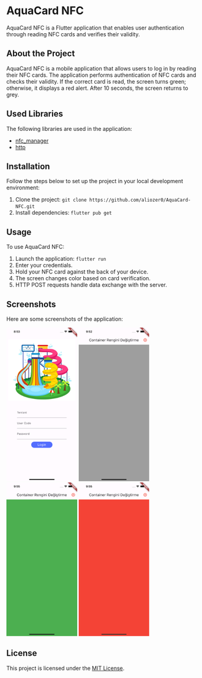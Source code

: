 # AquaCard NFC
AquaCard NFC is a Flutter application that enables user authentication through reading NFC cards and verifies their validity.

## About the Project
AquaCard NFC is a mobile application that allows users to log in by reading their NFC cards.
The application performs authentication of NFC cards and checks their validity. 
If the correct card is read, the screen turns green; otherwise, it displays a red alert. After 10 seconds, the screen returns to grey.

## Used Libraries
The following libraries are used in the application:

- [nfc_manager](https://pub.dev/packages/nfc_manager)
- [http](https://pub.dev/packages/http)

## Installation
Follow the steps below to set up the project in your local development environment:

1. Clone the project: `git clone https://github.com/aliozer0/AquaCard-NFC.git`
2. Install dependencies: `flutter pub get`

## Usage

To use AquaCard NFC:

1. Launch the application: `flutter run`
2. Enter your credentials.
3. Hold your NFC card against the back of your device.
4. The screen changes color based on card verification.
5. HTTP POST requests handle data exchange with the server.

## Screenshots
Here are some screenshots of the application:

<img src="/assets/loginScreen.png" height="400" alt="Screenshot"/>  <img src="/assets/aquaCard-deafult.png" height="400" alt="Screenshot"/>  <img src="/assets/aquaCard-green.png" height="400" alt="Screenshot"/>  <img src="/assets/aquaCard-red.png" height="400" alt="Screenshot"/>

## License

This project is licensed under the [MIT License](LICENSE).
